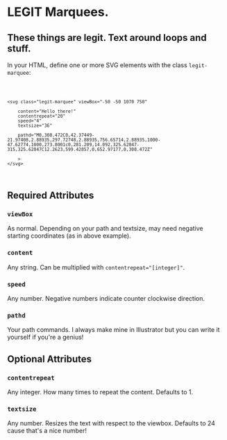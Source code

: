 # LEGIT Marquees.
## These things are legit. Text around loops and stuff.

In your HTML, define one or more SVG elements with the class <code>legit-marquee</code>:

<code>

	<svg class="legit-marquee" viewBox="-50 -50 1070 750"

		content="Hello there!"
		contentrepeat="20"
		speed="4"
		textsize="36"

		pathd="M0,308.472C0,42.37449-21.97408,2.88935,297.72748,2.88935,756.65714,2.88935,1000-47.62774,1000,273.8001c0,281.209,14.092,325.62847-315,325.62847C12.2623,599.42857,0,652.97177,0,308.472Z"
		
		>
	</svg>

</code>

## Required Attributes

### <code>viewBox</code>

As normal. Depending on your path and textsize, may need negative starting coordinates (as in above example).

### <code>content</code>

Any string. Can be multiplied with <code>contentrepeat="[integer]"</code>.

### <code>speed</code>

Any number. Negative numbers indicate counter clockwise direction.

### <code>pathd</code>

Your path commands. I always make mine in Illustrator but you can write it yourself if you're a genius!


## Optional Attributes

### <code>contentrepeat</code>

Any integer. How many times to repeat the content. Defaults to 1.

### <code>textsize</code>

Any number. Resizes the text with respect to the viewbox. Defaults to 24 cause that's a nice number!